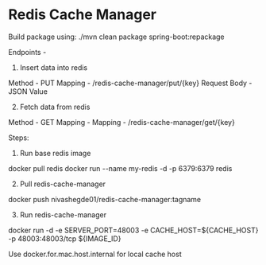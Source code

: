 # Redis Cache Manager

Build package using: ./mvn clean package spring-boot:repackage

Endpoints - 

1. Insert data into redis

Method - PUT
Mapping - /redis-cache-manager/put/{key}
Request Body - JSON Value

2. Fetch data from redis

Method - GET
Mapping - Mapping - /redis-cache-manager/get/{key}

Steps:

1. Run base redis image 

docker pull redis
docker run --name my-redis -d -p 6379:6379 redis

2. Pull redis-cache-manager

docker push nivashegde01/redis-cache-manager:tagname

3. Run redis-cache-manager

docker run -d -e SERVER_PORT=48003 -e CACHE_HOST=${CACHE_HOST} -p 48003:48003/tcp ${IMAGE_ID}

Use docker.for.mac.host.internal for local cache host